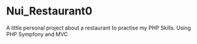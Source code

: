 # Nui_Restaurant0
A little personal project about a restaurant to practise my PHP Skills. Using PHP Sympfony and MVC

